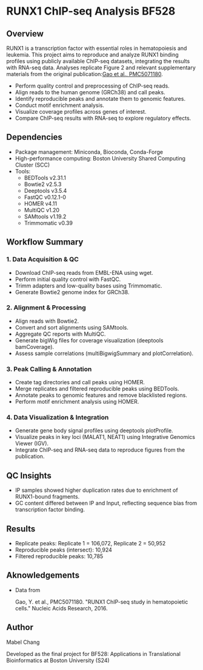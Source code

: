 # RUNX1 ChIP-seq Analysis BF528
## Overview
RUNX1 is a transcription factor with essential roles in hematopoiesis and leukemia. This project aims to reproduce and analyze RUNX1 binding profiles using publicly available ChIP-seq datasets, integrating the results with RNA-seq data. Analyses replicate Figure 2 and relevant supplementary materials from the original publication:[Gao et al., PMC5071180](https://www.ncbi.nlm.nih.gov/pmc/articles/PMC5071180/).

* Perform quality control and preprocessing of ChIP-seq reads.
* Align reads to the human genome (GRCh38) and call peaks.
* Identify reproducible peaks and annotate them to genomic features.
* Conduct motif enrichment analysis.
* Visualize coverage profiles across genes of interest.
* Compare ChIP-seq results with RNA-seq to explore regulatory effects.

## Dependencies
* Package management: Miniconda, Bioconda, Conda-Forge
* High-performance computing: Boston University Shared Computing Cluster (SCC)
* Tools:
  * BEDTools v2.31.1
  * Bowtie2 v2.5.3
  * Deeptools v3.5.4
  * FastQC v0.12.1-0
  * HOMER v4.11
  * MultiQC v1.20
  * SAMtools v1.19.2
  * Trimmomatic v0.39

## Workflow Summary
### 1. Data Acquisition & QC
* Download ChIP-seq reads from EMBL-ENA using wget.
* Perform initial quality control with FastQC.
* Trimm adapters and low-quality bases using Trimmomatic.
* Generate Bowtie2 genome index for GRCh38.

### 2. Alignment & Processing
* Align reads with Bowtie2.
* Convert and sort alignments using SAMtools.
* Aggregate QC reports with MultiQC.
* Generate bigWig files for coverage visualization (deeptools bamCoverage).
* Assess sample correlations (multiBigwigSummary and plotCorrelation).

### 3. Peak Calling & Annotation
* Create tag directories and call peaks using HOMER.
* Merge replicates and filtered reproducible peaks using BEDTools.
* Annotate peaks to genomic features and remove blacklisted regions.
* Perform motif enrichment analysis using HOMER.

### 4. Data Visualization & Integration
* Generate gene body signal profiles using deeptools plotProfile.
* Visualize peaks in key loci (MALAT1, NEAT1) using Integrative Genomics Viewer (IGV).
* Integrate ChIP-seq and RNA-seq data to reproduce figures from the publication.

## QC Insights
* IP samples showed higher duplication rates due to enrichment of RUNX1-bound fragments.
* GC content differed between IP and Input, reflecting sequence bias from transcription factor binding.
  
## Results
* Replicate peaks: Replicate 1 = 106,072, Replicate 2 = 50,952
* Reproducible peaks (intersect): 10,924
* Filtered reproducible peaks: 10,785

## Aknowledgements
* Data from
  
  Gao, Y. et al., PMC5071180. "RUNX1 ChIP-seq study in hematopoietic cells." Nucleic Acids Research, 2016.

## Author
Mabel Chang

Developed as the final project for BF528: Applications in Translational Bioinformatics at Boston University (S24)
